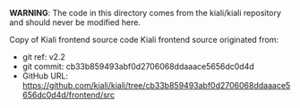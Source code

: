 **WARNING**: The code in this directory comes from the kiali/kiali repository and should never be modified here.

Copy of Kiali frontend source code
Kiali frontend source originated from:
* git ref:    v2.2
* git commit: cb33b859493abf0d2706068ddaaace5656dc0d4d
* GitHub URL: https://github.com/kiali/kiali/tree/cb33b859493abf0d2706068ddaaace5656dc0d4d/frontend/src
